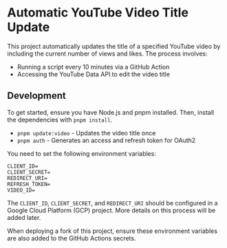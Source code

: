 # Automatic YouTube Video Title Update

This project automatically updates the title of a specified YouTube video by including the current number of views and likes. The process involves:

-   Running a script every 10 minutes via a GitHub Action
-   Accessing the YouTube Data API to edit the video title

## Development

To get started, ensure you have Node.js and pnpm installed. Then, install the dependencies with `pnpm install`.

-   `pnpm update:video` - Updates the video title once
-   `pnpm auth` - Generates an access and refresh token for OAuth2

You need to set the following environment variables:

```
CLIENT_ID=
CLIENT_SECRET=
REDIRECT_URI=
REFRESH_TOKEN=
VIDEO_ID=
```

The `CLIENT_ID`, `CLIENT_SECRET`, and `REDIRECT_URI` should be configured in a Google Cloud Platform (GCP) project. More details on this process will be added later.

When deploying a fork of this project, ensure these environment variables are also added to the GitHub Actions secrets.
